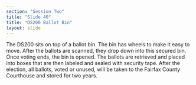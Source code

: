 ```yaml
---
section: "Session Two"
title: "Slide 40"
title: "DS200 Ballot Bin"
layout: slide
---
```


The DS200 sits on top of a ballot bin. The bin has wheels to make it easy to move. After the ballots are scanned, they drop down into this secured bin.  Once voting ends, the bin is opened. The ballots are retrieved and placed into boxes that are then labeled and sealed with security tape.  After the election, all ballots, voted or unused, will be taken to the Fairfax County Courthouse and stored for two years.
